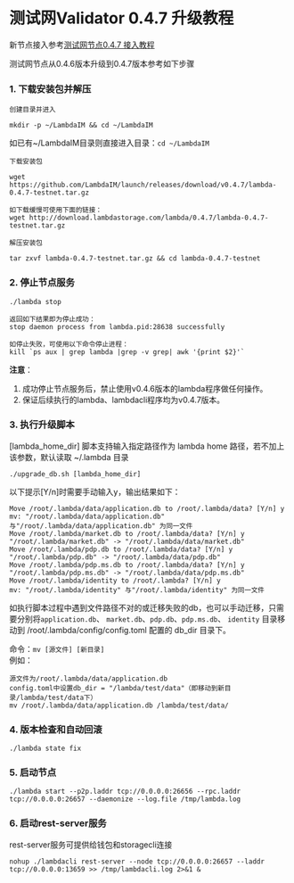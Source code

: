 # 测试网Validator 0.4.7 升级教程

新节点接入参考[测试网节点0.4.7 接入教程](Testnet-Validator-Guide.md)

测试网节点从0.4.6版本升级到0.4.7版本参考如下步骤

### 1. 下载安装包并解压
`创建目录并进入`
```
mkdir -p ~/LambdaIM && cd ~/LambdaIM  
```
如已有~/LambdaIM目录则直接进入目录：`cd ~/LambdaIM` 

`下载安装包`
```
wget https://github.com/LambdaIM/launch/releases/download/v0.4.7/lambda-0.4.7-testnet.tar.gz

如下载缓慢可使用下面的链接：
wget http://download.lambdastorage.com/lambda/0.4.7/lambda-0.4.7-testnet.tar.gz
```

`解压安装包`
```
tar zxvf lambda-0.4.7-testnet.tar.gz && cd lambda-0.4.7-testnet
```
### 2. 停止节点服务

```
./lambda stop

返回如下结果即为停止成功：
stop daemon process from lambda.pid:28638 successfully

如停止失败，可使用以下命令停止进程：
kill `ps aux | grep lambda |grep -v grep| awk '{print $2}'`
```
**注意**：  
1. 成功停止节点服务后，禁止使用v0.4.6版本的lambda程序做任何操作。  
2. 保证后续执行的lambda、lambdacli程序均为v0.4.7版本。  

### 3. 执行升级脚本
[lambda_home_dir] 脚本支持输入指定路径作为 lambda home 路径，若不加上该参数，默认读取 ~/.lambda 目录
``` 
./upgrade_db.sh [lambda_home_dir]
```
以下提示[Y/n]时需要手动输入y，输出结果如下：
```
Move /root/.lambda/data/application.db to /root/.lambda/data? [Y/n] y
mv: "/root/.lambda/data/application.db" 与"/root/.lambda/data/application.db" 为同一文件
Move /root/.lambda/market.db to /root/.lambda/data? [Y/n] y
"/root/.lambda/market.db" -> "/root/.lambda/data/market.db"
Move /root/.lambda/pdp.db to /root/.lambda/data? [Y/n] y
"/root/.lambda/pdp.db" -> "/root/.lambda/data/pdp.db"
Move /root/.lambda/pdp.ms.db to /root/.lambda/data? [Y/n] y
"/root/.lambda/pdp.ms.db" -> "/root/.lambda/data/pdp.ms.db"
Move /root/.lambda/identity to /root/.lambda? [Y/n] y
mv: "/root/.lambda/identity" 与"/root/.lambda/identity" 为同一文件
```

如执行脚本过程中遇到文件路径不对的或迁移失败的db，也可以手动迁移，只需要分别将`application.db`、 `market.db`、`pdp.db`、`pdp.ms.db`、 `identity` 目录移动到 /root/.lambda/config/config.toml 配置的 db_dir 目录下。  

命令：`mv [源文件] [新目录]`  
例如：
``` 
源文件为/root/.lambda/data/application.db
config.toml中设置db_dir = "/lambda/test/data"（即移动到新目录/lambda/test/data下）
mv /root/.lambda/data/application.db /lambda/test/data/
```

### 4. 版本检查和自动回滚
``` 
./lambda state fix
```

### 5. 启动节点  
```
./lambda start --p2p.laddr tcp://0.0.0.0:26656 --rpc.laddr tcp://0.0.0.0:26657 --daemonize --log.file /tmp/lambda.log
```

### 6. 启动rest-server服务
rest-server服务可提供给钱包和storagecli连接
```
nohup ./lambdacli rest-server --node tcp://0.0.0.0:26657 --laddr tcp://0.0.0.0:13659 >> /tmp/lambdacli.log 2>&1 &
```

